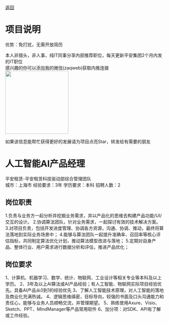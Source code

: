 [返回](../)

# 项目说明

优势：免打扰，无需开放简历

本人非猎头，非人事，纯IT同事分享内部推荐职位，每天更新平安集团2个月内发的IT职位  
感兴趣的你可以添加我的微信(zaqweb)获取内推连接  
<img src="https://github.com/zaqweb/PA-IT-JOBS/blob/master/WechatICode.jpeg"  height="200" width="200">

如果该信息能帮忙获得更好的发展请为项目点亮Star，转发给有需要的朋友

# 人工智能AI产品经理
平安租赁-平安租赁科技驱动部综合管理团队  
城市：上海市 经验要求：3年 学历要求：本科  招聘人数：2

## 岗位职责
1.负责与业务方一起分析并挖掘业务需求，并以产品化的思维去构建产品功能/UI/交互的设计。
2.协调算法团队，针对业务需求，一起探讨有效的技术解决方案。
3.对项目负责，包括开发进度管理、协调各方资源，沟通、协调、推动，最终将算法落地到实际业务场景中；
4.能够与算法团队一起提升准确率、召回率等核心评估指标，共同制定算法优化计划，推动算法模型改进与落地；
5.定期对自身产品、整体行业、用户需求进行数据分析和评估，推进产品优化；

## 岗位要求
1、计算机、机器学习、数学、统计、物联网、工业设计等相关专业等本科及以上学历。
2、3年及以上AI算法或AI产品经验；有人工智能、物联网实际项目经验优先。具备AI产品从0到1的经验优先
3、了解人工智能技术原理，对人工智能的落地及商业化充满热诚。
4、逻辑思维缜密，目标导向，较强的书面及口头沟通能力和责任心，能够与业务人员顺畅交流，并管理期望。
5、熟练使用Axure、Visio、Sketch、PPT、MindManager等产品常用软件
6、加分项：对SDK、API有了解或工作经验。





